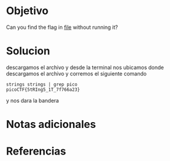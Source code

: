 # Objetivo

Can you find the flag in [file](https://jupiter.challenges.picoctf.org/static/fae9ac5267cd6e44124e559b901df177/strings) without running it?

# Solucion
descargamos el archivo y desde la terminal nos ubicamos donde descargamos el archivo y corremos el siguiente comando
```Shell
strings strings | grep pico
picoCTF{5tRIng5_1T_7f766a23}

```
y nos dara la bandera
# Notas adicionales

# Referencias